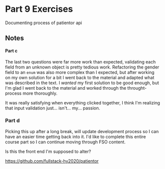 # Part 9 Exercises
Documenting process of patientor api

## Notes
#### Part c
The last two questions were far more work than expected, validating each field from an unknown object is pretty tedious work. Refactoring the gender field to an `enum` was also more complex than I expected, but after working on my own solution for a bit I went back to the material and adapted what was described in the text. I _wanted_ my first solution to be good enough, but I'm glad I went back to the material and worked through the throught-process more thoroughly.

It was really satisfying when everything clicked together, I think I'm realizing that input validation just... isn't... my... passion.

### Part d
Picking this up after a long break, will update development process so I can have an easier time getting back into it. I'd like to complete this entire course part so I can continue moving through FSO content.

Is this the front end I'm supposed to alter?

https://github.com/fullstack-hy2020/patientor